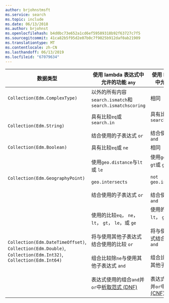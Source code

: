 ```yaml
---
author: brjohnstmsft
ms.service: search
ms.topic: include
ms.date: 06/13/2018
ms.author: brjohnst
ms.openlocfilehash: b4d0bc73e652a1cd6ef59589318b92f63727c7f5
ms.sourcegitcommit: 41ca82b5f95d2e07b0c7f9025b912daf0ab21909
ms.translationtype: MT
ms.contentlocale: zh-CN
ms.lasthandoff: 06/13/2019
ms.locfileid: "67079634"
---
```

| 数据类型 | 使用 lambda 表达式中允许的功能 `any` | 使用 lambda 表达式中允许的功能 `all` |
|---|---|---|
| `Collection(Edm.ComplexType)` | 以外的所有内容`search.ismatch`和 `search.ismatchscoring` | 相同 |
| `Collection(Edm.String)` | 具有比较`eq`或 `search.in` <br/><br/> 结合使用的子表达式 `or` | 具有比较`ne`或 `not search.in()` <br/><br/> 结合使用的子表达式 `and` |
| `Collection(Edm.Boolean)` | 具有比较`eq`或 `ne` | 相同 |
| `Collection(Edm.GeographyPoint)` | 使用`geo.distance`与`lt`或 `le` <br/><br/> `geo.intersects` <br/><br/> 结合使用的子表达式 `or` | 使用`geo.distance`与`gt`或 `ge` <br/><br/> `not geo.intersects(...)` <br/><br/> 结合使用的子表达式 `and` |
| `Collection(Edm.DateTimeOffset)`, `Collection(Edm.Double)`, `Collection(Edm.Int32)`, `Collection(Edm.Int64)` | 使用的比较`eq`， `ne`， `lt`， `gt`， `le`，或 `ge` <br/><br/> 将与使用其他子表达式结合使用的比较 `or` <br/><br/> 组合比较除`ne`与使用其他子表达式 `and` <br/><br/> 表达式使用的组合`and`并`or`中[析取范式 (DNF)](https://en.wikipedia.org/wiki/Disjunctive_normal_form) | 使用的比较`eq`， `ne`， `lt`， `gt`， `le`，或 `ge` <br/><br/> 将与使用其他子表达式结合使用的比较 `and` <br/><br/> 组合比较除`eq`与使用其他子表达式 `or` <br/><br/> 表达式使用的组合`and`并`or`中[合正常窗体 (CNF)](https://en.wikipedia.org/wiki/Conjunctive_normal_form) |
